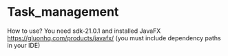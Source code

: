 # Task_management
How to use?
You need sdk-21.0.1 and installed JavaFX https://gluonhq.com/products/javafx/ (you must include dependency paths in your IDE)
